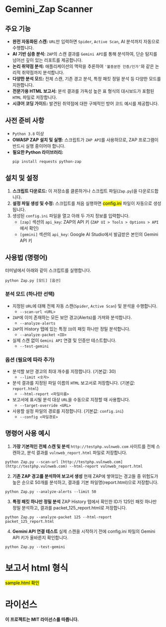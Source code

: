 # Gemini_Zap Scanner

## 주요 기능
* **완전 자동화된 스캔:** `URL`만 입력하면 `Spider`, `Active Scan`, AI 분석까지 자동으로 수행합니다.
* **AI 기반 심층 분석:** `ZAP`의 스캔 결과를 `Gemini API`를 통해 분석하여, 단순 탐지를 넘어선 깊이 있는 리포트를 제공합니다.
* **논리 취약점 분석:** 애플리케이션의 맥락을 추론하여 `'불충분한 인증/인가'`와 같은 논리적 취약점까지 분석합니다.
* **다양한 분석 모드:** 전체 스캔, 기존 경고 분석, 특정 패킷 정밀 분석 등 다양한 모드를 지원합니다.
* **전문가용 HTML 보고서:** 분석 결과를 가독성 높은 표 형식의 대시보드가 포함된 `HTML` 파일로 저장합니다.
* **시큐어 코딩 가이드:** 발견된 취약점에 대한 구체적인 방어 코드 예시를 제공합니다.

## 사전 준비 사항
* `Python 3.8` 이상
* **OWASP ZAP 설치 및 실행:**
    스크립트가 `ZAP API`를 사용하므로, ZAP 프로그램이 반드시 실행 중이어야 합니다.
* **필요한 Python 라이브러리:**
    ```
    pip install requests python-zap
    ```

## 설치 및 설정
1.  **스크립트 다운로드:** 이 저장소를 클론하거나 스크립트 파일(`Zap.py`)을 다운로드합니다.
2.  **설정 파일 생성 및 수정:**
    스크립트를 처음 실행하면 <mark>config.ini</mark> 파일이 자동으로 생성됩니다.
3.  생성된 `config.ini` 파일을 열고 아래 두 가지 정보를 입력합니다.
    * `[zap]` 섹션의 `api_key`: ZAP의 API 키 (`ZAP UI > Tools > Options > API` 에서 확인)
    * `[gemini]` 섹션의 `api_key`: Google AI Studio에서 발급받은 본인의 Gemini API 키


## 사용법 (명령어)
터미널에서 아래와 같이 스크립트를 실행합니다.
```
python Zap.py [모드] [옵션]
```

### 분석 모드 (하나만 선택)
* 지정된 `URL`에 대해 전체 자동 스캔(`Spider`, `Active Scan`) 및 분석을 수행합니다.
  * `--scan-url <URL>`
* `ZAP`에 이미 존재하는 모든 보안 경고(Alerts)를 가져와 분석합니다.
  * `--analyze-alerts`
* `ZAP`의 History 탭에 있는 특정 `ID`의 패킷 하나만 정밀 분석합니다.
  * `--analyze-packet <ID>`
* 실제 스캔 없이 `Gemini API` 연결 및 인증만 테스트합니다.
  * `--test-gemini`

### 옵션 (필요에 따라 추가)
* 분석할 보안 경고의 최대 개수를 지정합니다. (기본값: 30)
  * `--limit <숫자>`
* 분석 결과를 지정된 파일 이름의 `HTML` 보고서로 저장합니다. (기본값: `report.html`)
  * `--html-report <파일이름>`
* 보고서에 표시될 분석 대상 `URL`을 수동으로 지정할 때 사용합니다.
  * `--target-override <URL>`
* 사용할 설정 파일의 경로를 지정합니다. (기본값: `config.ini`)
  * `--config <파일경로>`

## 명령어 사용 예시
1. **가장 기본적인 전체 스캔 및 분석**
`http://testphp.vulnweb.com` 사이트를 전체 스캔하고, 분석 결과를 `vulnweb_report.html` 파일로 저장합니다.
```
python Zap.py --scan-url [http://testphp.vulnweb.com](http://testphp.vulnweb.com) --html-report vulnweb_report.html
```

2. **기존 ZAP 경고를 분석하여 보고서 생성**
현재 ZAP에 쌓여있는 경고들 중 위험도가 높은 순으로 50개를 분석하고, 결과를 기본 파일명(report.html)으로 저장합니다.
```
python Zap.py --analyze-alerts --limit 50
```

3. **특정 패킷 하나만 정밀 분석**
ZAP History 탭에서 확인한 ID가 125인 패킷 하나만 정밀 분석하고, 결과를 packet_125_report.html로 저장합니다.
```
python Zap.py --analyze-packet 125 --html-report packet_125_report.html
```

4. **Gemini API 연결 테스트**
실제 스캔을 시작하기 전에 config.ini 파일의 Gemini API 키가 올바른지 확인합니다.
```
python Zap.py --test-gemini
```

# 보고서 html 형식
<mark>sample.html 확인</mark>


# 라이선스
**이 프로젝트는 MIT 라이선스를 따릅니다.**